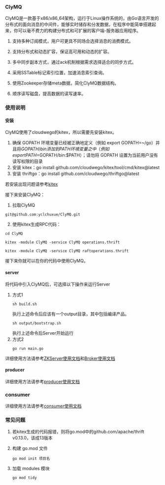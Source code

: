 ### ClyMQ
ClyMQ是一款基于x86/x86_64架构，运行于Linux操作系统的，由Go语言开发的分布式的面向消息的中间件，能够实时储存和分发数据，在程序中能简单搭建起来，你可以毫不费力的构建分布式和可扩展的客户端-服务器应用程序。

1.  支持多种订阅模式，用户可更具不同场合选择消息的消费模式。

2.  支持分布式和动态扩容，保证高可用和动态的扩容。

3.  多中同步副本方式，通过ack机制根据需求选择适合的同步方式。

4.  采用SSTable标记索引位置，加速消息索引查询。

5.  使用Zookeeper存储meta数据，简化ClyMQ数据结构。

6.  顺序读写磁盘，提高数据的读写速率。

### 使用说明
#### 安装
ClyMQ使用了cloudwego的kitex，所以需要先安装kitex。
1. 确保 GOPATH 环境变量已经被正确地定义（例如 export GOPATH=~/go）并且将$GOPATH/bin添加到 PATH 环境变量之中（例如 export PATH=$GOPATH/bin:$PATH）；请勿将 GOPATH 设置为当前用户没有读写权限的目录
2. 安装 kitex：go install github.com/cloudwego/kitex/tool/cmd/kitex@latest
3. 安装 thriftgo：go install github.com/cloudwego/thriftgo@latest

若安装出现问题请参考[kitex](https://www.cloudwego.io/zh/docs/kitex/getting-started/)

接下来安装ClyMQ：
1. 拉取ClyMQ
```
git@github.com:yclchuxue/ClyMQ.git
```
2. 使用kitex生成RPC代码：
```
cd ClyMQ

kitex -module ClyMQ -service ClyMQ operations.thrift

kitex -module ClyMQ -service ClyMQ raftoperations.thrift
```
接下来你就可以在你的代码中使用ClyMQ。
#### server
将代码中引入ClyMQ后，可选择以下操作来运行Server
1. 方式1
    ```
    sh build.sh
    ```
    执行上述命令后应该有一个output目录，其中包括编译产品。
    ```
    sh output/bootstrap.sh
    ```
    执行上述命令后Server开始运行
2. 方式2
    ``` 
    go run main.go
    ```
详细使用方法请参考[ZKServer使用文档]()和[Broker使用文档]()

#### producer
详细使用方法请参考[producer使用文档](https://github.com/yclchuxue/ClyMQ/blob/master/docs/producer%E4%BD%BF%E7%94%A8%E6%96%87%E6%A1%A3.md)

### consumer
详细使用方法请参考[consumer使用文档](https://github.com/yclchuxue/ClyMQ/blob/master/docs/consumer%E4%BD%BF%E7%94%A8%E6%96%87%E6%A1%A3.md)

### 常见问题

1. 若kitex生成的代码报错，则将go.mod中的github.com/apache/thrift v0.13.0，该成13版本

2. 构建 go.mod 文件
    ```
    go mod init 项目名
    ```
3. 加载 modules 模块
    ```
    go mod tidy
    ```